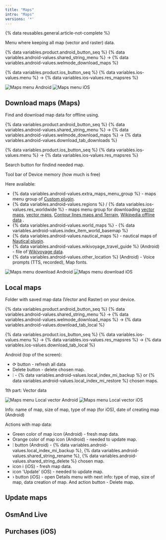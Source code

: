 ```yaml
---
title: "Maps"
intro: "Maps"
versions: '*'
---
```


{% data reusables.general.article-not-complete %}

Menu where keeping all map (vector and raster) data.

{% data variables.product.android_button_seq %} {% data variables.android-values.shared_string_menu %} → {% data variables.android-values.welmode_download_maps %}

{% data variables.product.ios_button_seq %} {% data variables.ios-values.menu %} → {% data variables.ios-values.res_mapsres %}

![Maps menu Android](/assets/images/personal/maps/maps_menu_android.png) ![Maps menu iOS](/assets/images/personal/maps/maps_menu_ios.png)

## Download maps (Maps)

Find and download map data for offline using.

{% data variables.product.android_button_seq %} {% data variables.android-values.shared_string_menu %} → {% data variables.android-values.welmode_download_maps %} → {% data variables.android-values.download_tab_downloads %}

{% data variables.product.ios_button_seq %} {% data variables.ios-values.menu %} → {% data variables.ios-values.res_mapsres %}

Search button for findind needed map.

Tool bar of Device memory (how much is free)

Here available:
- {% data variables.android-values.extra_maps_menu_group %} - maps menu group of [Custom plugin](https://osmand.net/features/custom-package).
- {% data variables.android-values.regions %} / {% data variables.ios-values.res_worldwide %} - maps menu group for downloading [vector maps](/osmand/map/vector-maps), [vector maps](/osmand/map/vector-maps), [Contour lines maps and Terrain](/osmand/plugins/contour-lines), [Wikipedia offline data](/osmand/plugins/wikipedia) .
- {% data variables.android-values.world_maps %} - {% data variables.android-values.index_item_world_basemap %}
- {% data variables.android-values.nautical_maps %} - nautical maps of [Nautical plugin](/osmand/plugins/nautical-charts).
- {% data variables.android-values.wikivoyage_travel_guide %} (Android) - file of [Wikivoyage data](/osmand/plan-route/travel-guides).
- {% data variables.android-values.other_location %} (Android) - Voice prompts (TTS, recorded), Map fonts.

![Maps menu download Android](/assets/images/personal/maps/maps_menu_download_android.png) ![Maps menu download iOS](/assets/images/personal/maps/maps_menu_download_ios.png)

## Local maps

Folder with saved map data (Vector and Raster) on your device.

{% data variables.product.android_button_seq %} {% data variables.android-values.shared_string_menu %} → {% data variables.android-values.welmode_download_maps %} → {% data variables.android-values.download_tab_local %}

{% data variables.product.ios_button_seq %} {% data variables.ios-values.menu %} → {% data variables.ios-values.res_mapsres %} → {% data variables.ios-values.download_tab_local %}

Android (top of the screen):
- &#10227; button - refresh all data
- Delete button  - delete chosen map.
- &#8285; - {% data variables.android-values.local_index_mi_backup %} or {% data variables.android-values.local_index_mi_restore %} chosen maps.

1th part: Vector data

![Maps menu Local vector Android](/assets/images/personal/maps/maps_menu_local_vector_android.png) ![Maps menu Local vector iOS](/assets/images/personal/maps/maps_menu_local_vector_ios.png)

Info: name of map, size of map, type of map (for iOS), date of creating map (Android)

Actions with map data:
- Green color of map icon (Android) - fresh map data.
- Orange color of map icon (Android) - needed to update map.
- &#8285; button (Android) - {% data variables.android-values.local_index_mi_backup %}, {% data variables.android-values.shared_string_rename %}, {% data variables.android-values.shared_string_delete %} chosen map.
- icon &#8560; (iOS) - fresh map data.
- icon 'Update' (iOS) - needed to update map.
- &#8250; button (iOS) - open Details menu with next info: type of map, size of map, data creation of map. And action button - Delete map.






## Update maps

## OsmAnd Live

## Purchases (iOS)
